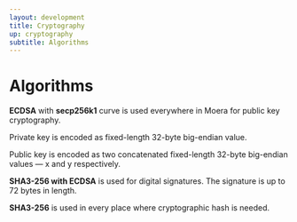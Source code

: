 ```yaml
---
layout: development
title: Cryptography
up: cryptography
subtitle: Algorithms
---
```


# Algorithms

**ECDSA** with **secp256k1** curve is used everywhere in Moera for
public key cryptography.

Private key is encoded as fixed-length 32-byte big-endian value.

Public key is encoded as two concatenated fixed-length 32-byte
big-endian values — x and y respectively.

**SHA3-256 with ECDSA** is used for digital signatures. The signature is
up to 72 bytes in length.

**SHA3-256** is used in every place where cryptographic hash is needed.
